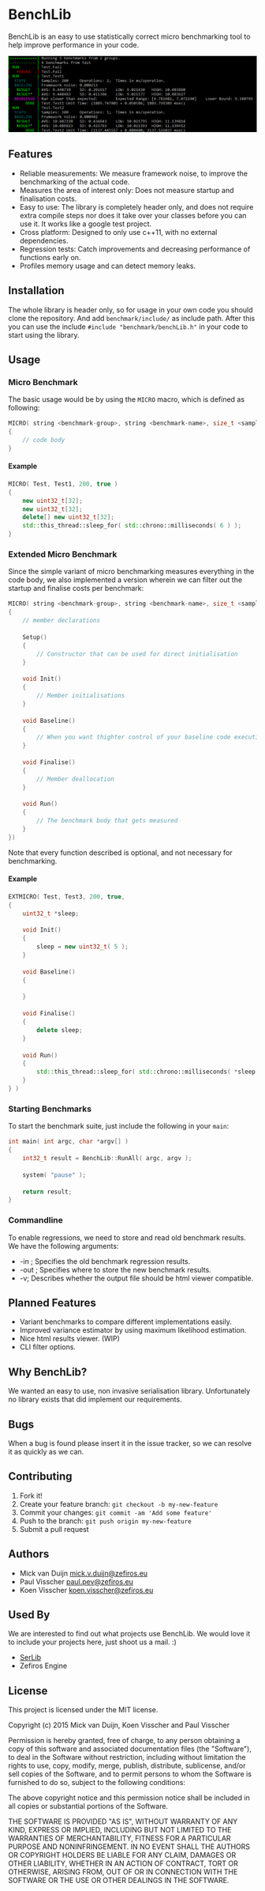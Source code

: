 # BenchLib
BenchLib is an easy to use statistically correct micro benchmarking tool to help improve performance in your code.

![Screen Shot](docs/results.png)

## Features
* Reliable measurements: We measure framework noise, to improve the benchmarking of the actual code.
* Measures the area of interest only: Does not measure startup and finalisation costs.
* Easy to use: The library is completely header only, and does not require extra compile steps nor does it take over
  your classes before you can use it. It works like a google test project.
* Cross platform: Designed to only use c++11, with no external dependencies.
* Regression tests: Catch improvements and decreasing performance of functions early on.
* Profiles memory usage and can detect memory leaks.

## Installation
The whole library is header only, so for usage in your own code you should clone the repository. And add `benchmark/include/` as include path.
After this you can use the include `#include "benchmark/benchLib.h"` in your code to start using the library.

## Usage

### Micro Benchmark
The basic usage would be by using the `MICRO` macro, which is defined as following:

```C++
MICRO( string <benchmark-group>, string <benchmark-name>, size_t <sample-count>, bool <memoryProfiling> )
{
	// code body
}
```

#### Example

```C++
MICRO( Test, Test1, 200, true )
{
    new uint32_t[32];
    new uint32_t[32];
    delete[] new uint32_t[32];
    std::this_thread::sleep_for( std::chrono::milliseconds( 6 ) );
}
```

### Extended Micro Benchmark
Since the simple variant of micro benchmarking measures everything in the code body, we also implemented a version
wherein we can filter out the startup and finalise costs per benchmark:

```C++
MICRO( string <benchmark-group>, string <benchmark-name>, size_t <sample-count>, bool <memoryProfiling>,
{
	// member declarations
	
	Setup()
	{
		// Constructor that can be used for direct initialisation
	}
	
	void Init()
	{
		// Member initialisations
	}
	
	void Baseline()
	{
		// When you want thighter control of your baseline code execution
	}
	
	void Finalise()
	{
		// Member deallocation
	}
	
	void Run()
	{
		// The benchmark body that gets measured
	}
})
```
Note that every function described is optional, and not necessary for benchmarking.

#### Example
```C++
EXTMICRO( Test, Test3, 200, true,
{
    uint32_t *sleep;

    void Init()
    {
        sleep = new uint32_t( 5 );
    }

    void Baseline()
    {

    }

    void Finalise()
    {
        delete sleep;
    }

    void Run()
    {
        std::this_thread::sleep_for( std::chrono::milliseconds( *sleep ) );
    }
} )
```

### Starting Benchmarks
To start the benchmark suite, just include the following in your `main`:

```C++
int main( int argc, char *argv[] )
{
    int32_t result = BenchLib::RunAll( argc, argv );

    system( "pause" );

    return result;
}
```

### Commandline
To enable regressions, we need to store and read old benchmark results. We have the following arguments:

* -in <file>; Specifies the old benchmark regression results.
* -out <file>; Specifies where to store the new benchmark results.
* -v; Describes whether the output file should be html viewer compatible.

## Planned Features
* Variant benchmarks to compare different implementations easily.
* Improved variance estimator by using maximum likelihood estimation.
* Nice html results viewer. (WIP)
* CLI filter options.

## Why BenchLib?
We wanted an easy to use, non invasive serialisation library. Unfortunately no library exists that did implement
our requirements.

## Bugs
When a bug is found please insert it in the issue tracker, so we can resolve it as quickly as we can.

## Contributing
1. Fork it!
2. Create your feature branch: `git checkout -b my-new-feature`
3. Commit your changes: `git commit -am 'Add some feature'`
4. Push to the branch: `git push origin my-new-feature`
5. Submit a pull request

## Authors
* Mick van Duijn <mick.v.duijn@zefiros.eu>
* Paul Visscher <paul.pev@zefiros.eu>
* Koen Visscher <koen.visscher@zefiros.eu>

## Used By
We are interested to find out what projects use BenchLib. We would love it to include your projects here, 
just shoot us a mail. :)
 
* [SerLib](https://github.com/Zefiros-Software/SerLib)
* Zefiros Engine

## License
This project is licensed under the MIT license.

Copyright (c) 2015 Mick van Duijn, Koen Visscher and Paul Visscher

Permission is hereby granted, free of charge, to any person obtaining a copy
of this software and associated documentation files (the "Software"), to deal
in the Software without restriction, including without limitation the rights
to use, copy, modify, merge, publish, distribute, sublicense, and/or sell
copies of the Software, and to permit persons to whom the Software is
furnished to do so, subject to the following conditions:

The above copyright notice and this permission notice shall be included in
all copies or substantial portions of the Software.

THE SOFTWARE IS PROVIDED "AS IS", WITHOUT WARRANTY OF ANY KIND, EXPRESS OR
IMPLIED, INCLUDING BUT NOT LIMITED TO THE WARRANTIES OF MERCHANTABILITY,
FITNESS FOR A PARTICULAR PURPOSE AND NONINFRINGEMENT. IN NO EVENT SHALL THE
AUTHORS OR COPYRIGHT HOLDERS BE LIABLE FOR ANY CLAIM, DAMAGES OR OTHER
LIABILITY, WHETHER IN AN ACTION OF CONTRACT, TORT OR OTHERWISE, ARISING FROM,
OUT OF OR IN CONNECTION WITH THE SOFTWARE OR THE USE OR OTHER DEALINGS IN
THE SOFTWARE.
